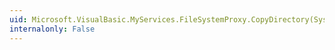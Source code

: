 ```yaml
---
uid: Microsoft.VisualBasic.MyServices.FileSystemProxy.CopyDirectory(System.String,System.String,System.Boolean)
internalonly: False
---
```

